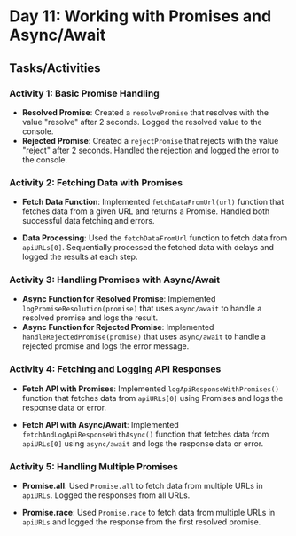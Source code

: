 # Day 11: Working with Promises and Async/Await

## Tasks/Activities

### Activity 1: Basic Promise Handling

- **Resolved Promise**: Created a `resolvePromise` that resolves with the value "resolve" after 2 seconds. Logged the resolved value to the console.
- **Rejected Promise**: Created a `rejectPromise` that rejects with the value "reject" after 2 seconds. Handled the rejection and logged the error to the console.

### Activity 2: Fetching Data with Promises

- **Fetch Data Function**: Implemented `fetchDataFromUrl(url)` function that fetches data from a given URL and returns a Promise. Handled both successful data fetching and errors.

- **Data Processing**: Used the `fetchDataFromUrl` function to fetch data from `apiURLs[0]`. Sequentially processed the fetched data with delays and logged the results at each step.

### Activity 3: Handling Promises with Async/Await

- **Async Function for Resolved Promise**: Implemented `logPromiseResolution(promise)` that uses `async/await` to handle a resolved promise and logs the result.
- **Async Function for Rejected Promise**: Implemented `handleRejectedPromise(promise)` that uses `async/await` to handle a rejected promise and logs the error message.

### Activity 4: Fetching and Logging API Responses

- **Fetch API with Promises**: Implemented `logApiResponseWithPromises()` function that fetches data from `apiURLs[0]` using Promises and logs the response data or error.

- **Fetch API with Async/Await**: Implemented `fetchAndLogApiResponseWithAsync()` function that fetches data from `apiURLs[0]` using `async/await` and logs the response data or error.

### Activity 5: Handling Multiple Promises

- **Promise.all**: Used `Promise.all` to fetch data from multiple URLs in `apiURLs`. Logged the responses from all URLs.

- **Promise.race**: Used `Promise.race` to fetch data from multiple URLs in `apiURLs` and logged the response from the first resolved promise.
